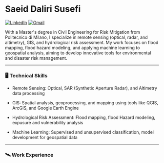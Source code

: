 # Saeid Daliri Susefi

[![LinkedIn](https://img.shields.io/badge/-LinkedIn-blue?style=flat&logo=Linkedin&logoColor=white)](https://www.linkedin.com/in/saeid-daliri-264284265)
[![Gmail](https://img.shields.io/badge/-Gmail-c14438?style=flat&logo=Gmail&logoColor=white)](mailto:saeid.daliri@mail.polimi.it)


With a Master's degree in Civil Engineering for Risk Mitigation from Politecnico di Milano, I specialize in remote sensing (optical, radar, and altimetry), GIS, and hydrological risk assessment. My work focuses on flood mapping, flood hazard modeling, and applying machine learning to geospatial analysis, aiming to develop innovative tools for environmental and disaster risk management.




-----------------------------------------------------------------------------------------------------------------


### 🖥️ Technical Skills
- Remote Sensing: Optical, SAR (Synthetic Aperture Radar), and Altimetry data processing

- GIS: Spatial analysis, geoprocessing, and mapping using tools like QGIS, ArcGIS, and Google Earth Engine

- Hydrological Risk Assessment: Flood mapping, flood Hazard modeling, expusure and vulnerability analysis

- Machine Learning: Supervised and unsupervised classification, model development for geospatial data



-----------------------------------------------------------------------------------------------------------------

### 🛰️ Work Experience
